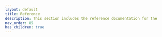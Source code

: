 ```yaml
---
layout: default
title: Reference
description: This section includes the reference documentation for the lakeFS platform's various APIs, CLIs, and file formats.
nav_order: 85
has_children: true
---
```

